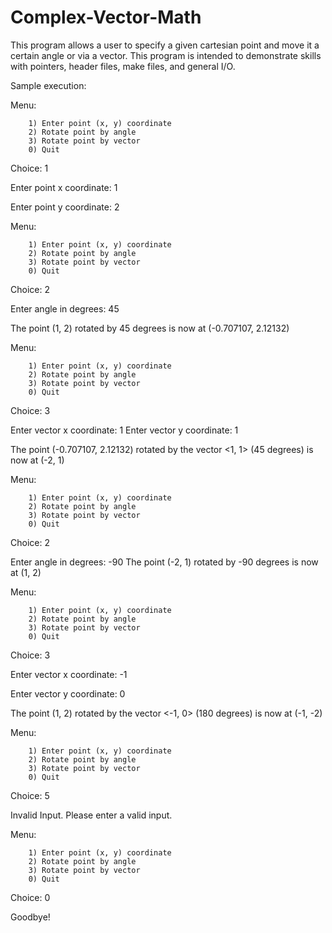 ﻿# Complex-Vector-Math

 This program allows a user to specify a given cartesian point and move it a certain angle or via a vector. This program is intended to demonstrate skills with pointers, header files, make files, and general I/O. 

 Sample execution: 
 
 Menu:
 
        1) Enter point (x, y) coordinate
        2) Rotate point by angle
        3) Rotate point by vector
        0) Quit
Choice: 1

Enter point x coordinate: 1

Enter point y coordinate: 2

Menu:

        1) Enter point (x, y) coordinate
        2) Rotate point by angle
        3) Rotate point by vector
        0) Quit
Choice: 2

Enter angle in degrees: 45

The point (1, 2) rotated by 45 degrees is now at (-0.707107, 2.12132)

Menu:

        1) Enter point (x, y) coordinate
        2) Rotate point by angle
        3) Rotate point by vector
        0) Quit
Choice: 3

Enter vector x coordinate: 1
Enter vector y coordinate: 1

The point (-0.707107, 2.12132) rotated by the vector <1, 1> (45 degrees) is now at (-2, 1)

Menu:

        1) Enter point (x, y) coordinate
        2) Rotate point by angle
        3) Rotate point by vector
        0) Quit
Choice: 2

Enter angle in degrees: -90
The point (-2, 1) rotated by -90 degrees is now at (1, 2)

Menu:

        1) Enter point (x, y) coordinate
        2) Rotate point by angle
        3) Rotate point by vector
        0) Quit
Choice: 3

Enter vector x coordinate: -1

Enter vector y coordinate: 0

The point (1, 2) rotated by the vector <-1, 0> (180 degrees) is now at (-1, -2)

Menu:

        1) Enter point (x, y) coordinate
        2) Rotate point by angle
        3) Rotate point by vector
        0) Quit
Choice: 5

Invalid Input. Please enter a valid input.

Menu:

        1) Enter point (x, y) coordinate
        2) Rotate point by angle
        3) Rotate point by vector
        0) Quit
Choice: 0

Goodbye!
